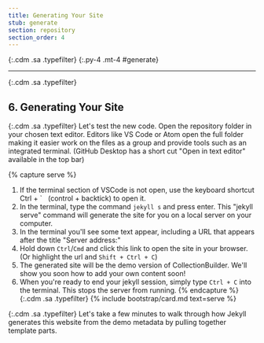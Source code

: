 ```yaml
---
title: Generating Your Site
stub: generate
section: repository
section_order: 4
---
```


{:.cdm .sa .typefilter}
{:.py-4 .mt-4 #generate}
***

{:.cdm .sa .typefilter}
## 6. Generating Your Site

{:.cdm .sa .typefilter}
Let's test the new code. 
Open the repository folder in your chosen text editor.
Editors like VS Code or Atom open the full folder making it easier work on the files as a group and provide tools such as an integrated terminal. 
(GitHub Desktop has a short cut "Open in text editor" available in the top bar)

{% capture serve %}
1. If the terminal section of VSCode is not open, use the keyboard shortcut Ctrl + \` &nbsp; (control + backtick) to open it. 
2. In the terminal, type the command `jekyll s` and press enter. This "jekyll serve" command will generate the site for you on a local server on your computer. 
3. In the terminal you'll see some text appear, including a URL that appears after the title "Server address:"
4. Hold down `Ctrl`/`Cmd` and click this link to open the site in your browser. (Or highlight the url and `Shift + Ctrl + C`)
5. The generated site will be the demo version of CollectionBuilder. We'll show you soon how to add your own content soon!
6. When you're ready to end your jekyll session, simply type `Ctrl + C` into the terminal. This stops the server from running.
{% endcapture %}
{:.cdm .sa .typefilter}
{% include bootstrap/card.md text=serve %}

{:.cdm .sa .typefilter}
Let's take a few minutes to walk through how Jekyll generates this website from the demo metadata by pulling together template parts.
